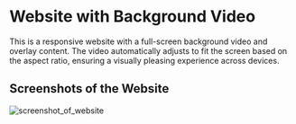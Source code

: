 # Website with Background Video

This is a responsive website with a full-screen background video and overlay content. The video automatically adjusts to fit the screen based on the aspect ratio, ensuring a visually pleasing experience across devices.

## Screenshots of the Website
![screenshot_of_website](Screenshot/screenshot_of_website.png)